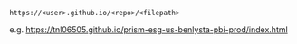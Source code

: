`https://<user>.github.io/<repo>/<filepath>`

e.g. https://tnl06505.github.io/prism-esg-us-benlysta-pbi-prod/index.html
